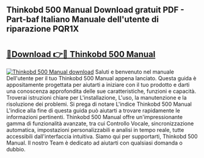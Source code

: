 ## Thinkobd 500 Manual Download gratuit PDF - Part-baf Italiano Manuale dell'utente di riparazione PQR1X

# <h2><a href="http://dfadfi.blite.top/?on=Thinkobd+500+Manual">🔗Download 👉🔴 Thinkobd 500 Manual</a></h2>

[![Thinkobd 500 Manual download](https://i.imgur.com/lujVjoI.png)](http://dfadfi.blite.top/?on=Thinkobd+500+Manual)
Saluti e benvenuto nel manuale Dell'utente per il tuo Thinkobd 500 Manual appena lanciato. Questa guida è appositamente progettata per aiutarti a iniziare con il tuo prodotto e darti una conoscenza approfondita delle sue caratteristiche, funzioni e capacità. Troverai istruzioni chiare per L'installazione, L'uso, la manutenzione e la risoluzione dei problemi. Si prega di notare L'indice Thinkobd 500 Manual L'indice alla fine di questa guida può aiutarti a trovare rapidamente le informazioni pertinenti. Thinkobd 500 Manual offre un'impressionante gamma di funzionalità avanzate, tra cui Controllo Vocale, sincronizzazione automatica, impostazioni personalizzabili e analisi in tempo reale, tutte accessibili dall'interfaccia intuitiva. Siamo qui per supportarti, Thinkobd 500 Manual. Il nostro Team è dedicato ad aiutarti con qualsiasi domanda o dubbio.
